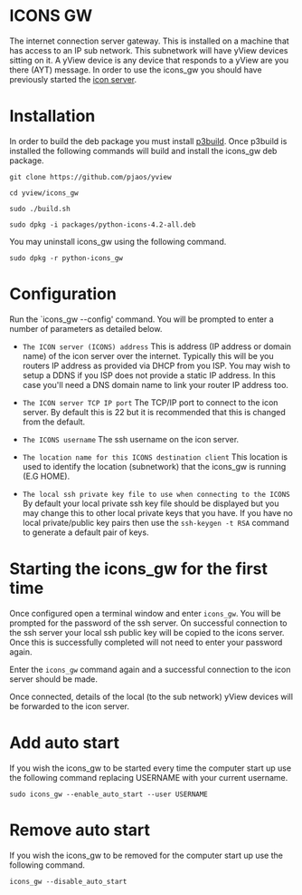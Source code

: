 # ICONS GW
The internet connection server gateway. This is installed on a machine that has access to an IP sub network. This subnetwork will have yView devices sitting on it. A yView device is any device that responds to a yView are you there (AYT) message. In order to use the icons_gw you should have previously started the [icon server](https://github.com/pjaos/icons).

# Installation
In order to build the deb package you must install [p3build](git@github.com:pjaos/p3build). Once p3build is installed the following commands will build and install the icons_gw deb package.

 `git clone https://github.com/pjaos/yview`

 `cd yview/icons_gw`

 `sudo ./build.sh`

 `sudo dpkg -i packages/python-icons-4.2-all.deb`

  You may uninstall icons_gw using the following command.

 `sudo dpkg -r python-icons_gw`

# Configuration
Run the `icons_gw --config' command. You will be prompted to enter a number of parameters as detailed below.

- `The ICON server (ICONS) address`
This is address (IP address or domain name) of the icon server over the internet. Typically this will be you routers IP address as provided via DHCP from you ISP. You may wish to setup a DDNS if you ISP does not provide a static IP address. In this case you'll need a DNS domain name to link your router IP address too.

- `The ICON server TCP IP port`
The TCP/IP port to connect to the icon server. By default this is 22 but it is recommended that this is changed from the default.

- `The ICONS username`
The ssh username on the icon server.

- `The location name for this ICONS destination client`
This location is used to identify the location (subnetwork) that the icons_gw is running (E.G HOME).

- `The local ssh private key file to use when connecting to the ICONS`
By default your local private ssh key file should be displayed but you may change this to other local private keys that you have. If you have no local private/public key pairs then use the `ssh-keygen -t RSA` command to generate a default pair of keys.

# Starting the icons_gw for the first time
Once configured open a terminal window and enter `icons_gw`. You will be prompted for the password of the ssh server. On successful connection to the ssh server your local ssh public key will be copied to the icons server. Once this is successfully completed will not need to enter your password again.

Enter the `icons_gw` command again and a successful connection to the icon server should be made.

Once connected, details of the local (to the sub network) yView devices will be forwarded to the icon server.

# Add auto start
If you wish the icons_gw to be started every time the computer start up use the following command replacing USERNAME with your current username.

 `sudo icons_gw --enable_auto_start --user USERNAME`

# Remove auto start
If you wish the icons_gw to be removed for the computer start up use the following command.

 `icons_gw --disable_auto_start`
